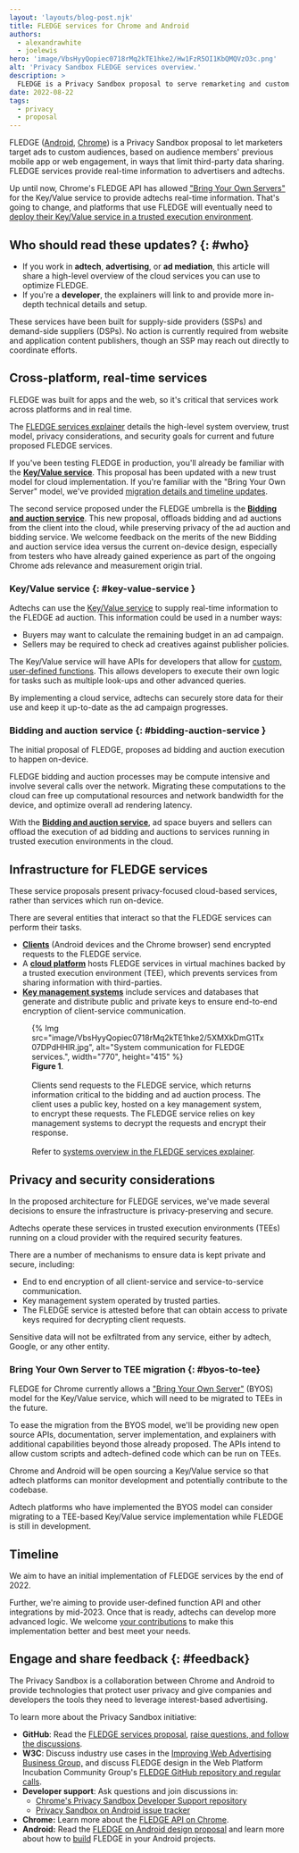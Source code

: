 ```yaml
---
layout: 'layouts/blog-post.njk'
title: FLEDGE services for Chrome and Android
authors:
  - alexandrawhite
  - joelewis
hero: 'image/VbsHyyQopiec0718rMq2kTE1hke2/Hw1FzR5OI1KbQMQVzO3c.png'
alt: 'Privacy Sandbox FLEDGE services overview.'
description: >
  FLEDGE is a Privacy Sandbox proposal to serve remarketing and custom audience use cases, designed so it cannot be used by third parties to track user browsing behavior across sites. 
date: 2022-08-22
tags:
  - privacy
  - proposal
---
```


<style type="text/css">
	.type figcaption {text-align:left;}
</style>

FLEDGE ([Android](https://developer.android.com/design-for-safety/ads/fledge),
[Chrome](/docs/privacy-sandbox/fledge/#overview)) is a Privacy Sandbox proposal
to let marketers target ads to custom audiences, based on audience members'
previous mobile app or web engagement, in ways that limit third-party data
sharing. FLEDGE services provide real-time information to advertisers and
adtechs.

Up until now, Chrome's FLEDGE API has allowed
["Bring Your Own Servers"](https://github.com/WICG/turtledove/blob/main/FLEDGE.md)
for the Key/Value service to provide adtechs real-time information. That's
going to change, and platforms that use FLEDGE will eventually need to
[deploy their Key/Value service in a trusted execution environment](#byos-to-tee).

## Who should read these updates? {: #who}

*  If you work in **adtech**, **advertising**, or **ad mediation**, this
   article will share a high-level overview of the cloud services you can use
   to optimize FLEDGE.
*  If you're a **developer**, the explainers will link to and provide more
   in-depth technical details and setup.

These services have been built for supply-side providers (SSPs) and demand-side
suppliers (DSPs). No action is currently required from website and application
content publishers, though an SSP may reach out directly to coordinate efforts.

## Cross-platform, real-time services

FLEDGE was built for apps and the web, so it's critical that services work
across platforms and in real time.

The [FLEDGE services explainer](https://github.com/privacysandbox/fledge-docs/blob/main/trusted_services_overview.md)
details the high-level system overview, trust model, privacy considerations,
and security goals for current and future proposed FLEDGE services.

If you've been testing FLEDGE in production, you'll already be familiar with
the **[Key/Value service](#key-value-service)**. This proposal has been updated
with a new trust model for cloud implementation. If you're familiar with the
"Bring Your Own Server" model, we've provided
[migration details and timeline updates](#byos-to-tee). 

The second service proposed under the FLEDGE umbrella is the
**[Bidding and auction service](#bidding-auction-service)**. This new proposal,
offloads bidding and ad auctions from the client into the cloud, while
preserving privacy of the ad auction and bidding service.  We welcome feedback
on the merits of the new Bidding and auction service idea versus the current
on-device design, especially from testers who have already gained experience as
part of the ongoing Chrome ads relevance and measurement origin trial.

### Key/Value service {: #key-value-service }

Adtechs can use the [Key/Value service](https://github.com/WICG/turtledove/blob/main/FLEDGE_Key_Value_Server_API.md)
to supply real-time information to the FLEDGE ad auction. This information
could be used in a number ways:

*  Buyers may want to calculate the remaining budget in an ad campaign.
*  Sellers may be required to check ad creatives against publisher policies.

The Key/Value service will have APIs for developers that allow for
[custom, user-defined functions](https://github.com/WICG/turtledove/blob/main/FLEDGE_Key_Value_Server_trust_model.md%23support-for-user-defined-functions-udfs&sa=D&source=docs&ust=1660249938418410&usg=AOvVaw0LxUz3bUu-yM01vQ8gqj_d).
This allows developers to execute their own logic for tasks such as multiple
look-ups and other advanced queries.

By implementing a cloud service, adtechs can securely store data for their use
and keep it up-to-date as the ad campaign progresses.

### Bidding and auction service {: #bidding-auction-service }

The initial proposal of FLEDGE, proposes ad bidding and auction execution to happen on-device.

FLEDGE bidding and auction processes may be compute intensive and involve
several calls over the network. Migrating these computations to the cloud can
free up computational resources and network bandwidth for the device, and
optimize overall ad rendering latency.

With the **[Bidding and auction service](https://github.com/privacysandbox/fledge-docs/blob/bidding_auction_services_api.md)**,
ad space buyers and sellers can offload the execution of ad bidding and
auctions to services running in trusted execution environments in the cloud.

## Infrastructure for FLEDGE services

These service proposals present privacy-focused cloud-based services, rather
than services which run on-device.

There are several entities that interact so that the FLEDGE services can
perform their tasks.

* **[Clients](https://github.com/privacysandbox/fledge-docs/blob/main/trusted_services_overview.md#clients)**
  (Android devices and the Chrome browser) send encrypted requests to the
  FLEDGE service.
* A **[cloud platform](https://github.com/privacysandbox/fledge-docs/blob/main/trusted_services_overview.md#cloud-platform)**
  hosts FLEDGE services in virtual machines backed by a trusted execution
  environment (TEE), which prevents services from sharing information with third-parties.
* **[Key management systems](https://github.com/privacysandbox/fledge-docs/blob/main/trusted_services_overview.md#key-management-systems)**
  include services and databases that generate and distribute public and
  private keys to ensure end-to-end encryption of client-service communication.

<figure class="screenshot">
	{% Img src="image/VbsHyyQopiec0718rMq2kTE1hke2/5XMXkDmG1Tx07DPdHHIR.jpg", alt="System communication for FLEDGE services.", width="770", height="415" %}
	<figcaption><strong>Figure 1</strong>.<br><br>
	Clients send requests to the FLEDGE service, which returns information
	critical to the bidding and ad auction process. The client uses a public
	key, hosted on a key management system, to encrypt these requests. The
	FLEDGE service relies on key management systems to decrypt the requests and
	encrypt their response.<br><br>
	Refer to <a href="https://github.com/privacysandbox/fledge-docs/blob/main/trusted_services_overview.md#system-overview">systems overview in the FLEDGE services explainer</a>.
    </figcaption>
</figure>

## Privacy and security considerations

In the proposed architecture for FLEDGE services, we've made several decisions
to ensure the infrastructure is privacy-preserving and secure.

Adtechs operate these services in trusted execution environments (TEEs) running
on a cloud provider with the required security features. 

There are a number of mechanisms to ensure data is kept private and secure,
including:

*  End to end encryption of all client-service and service-to-service
   communication.
*  Key management system operated by trusted parties.
*  The FLEDGE service is attested before that can obtain access to private keys
   required for decrypting client requests.

Sensitive data will not be exfiltrated from any service, either by adtech, Google, or any other entity.

### Bring Your Own Server to TEE migration {: #byos-to-tee}

FLEDGE for Chrome currently allows a
["Bring Your Own Server"](https://github.com/WICG/turtledove/blob/main/FLEDGE.md) (BYOS) model
for the Key/Value service, which will need to be migrated to TEEs in the future.

To ease the migration from the BYOS model, we'll be providing new open source
APIs, documentation, server implementation, and explainers with additional
capabilities beyond those already proposed. The APIs intend to allow custom
scripts and adtech-defined code which can be run on TEEs.

Chrome and Android will be open sourcing a Key/Value service so that adtech
platforms can monitor development and potentially contribute to the codebase.

Adtech platforms who have implemented the BYOS model can consider migrating to
a TEE-based Key/Value service implementation while FLEDGE is still in
development. 

## Timeline

We aim to have an initial implementation of FLEDGE services by the end of 2022.

Further, we're aiming to provide user-defined function API and other
integrations by mid-2023. Once that is ready, adtechs can develop more advanced
logic. We welcome [your contributions](#feedback) to make this implementation
better and best meet your needs.

## Engage and share feedback {: #feedback}

The Privacy Sandbox is a collaboration between Chrome and Android to provide
technologies that protect user privacy and give companies and developers the
tools they need to leverage interest-based advertising.

To learn more about the Privacy Sandbox initiative:

*  **GitHub**: Read the [FLEDGE services proposal](https://github.com/privacysandbox/fledge-docs/blob/main/trusted_services_overview.md), [raise questions, and follow the discussions](https://github.com/privacysandbox/fledge-docs/issues).
*  **W3C**: Discuss industry use cases in the [Improving Web Advertising Business Group,](https://www.w3.org/community/web-adv/participants) and discuss FLEDGE design in the Web Platform Incubation Community Group's [FLEDGE GitHub repository and regular calls](https://github.com/WICG/turtledove/issues/88).
*  **Developer support**: Ask questions and join discussions in:
    *  [Chrome's Privacy Sandbox Developer Support repository](https://github.com/GoogleChromeLabs/privacy-sandbox-dev-support)
    *  [Privacy Sandbox on Android issue tracker](https://issuetracker.google.com/issues/new?component=1116743&template=1642575)
*  **Chrome:** Learn more about the [FLEDGE API on Chrome](/docs/privacy-sandbox/fledge/).
*  **Android:** Read the [FLEDGE on Android design proposal](https://developer.android.com/design-for-safety/privacy-sandbox/fledge) and learn more about how to [build](https://developer.android.com/design-for-safety/privacy-sandbox/guides/fledge) FLEDGE in your Android projects.
